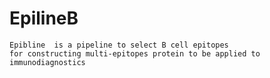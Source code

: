  # EpilineB
    Epibline  is a pipeline to select B cell epitopes 
    for constructing multi-epitopes protein to be applied to immunodiagnostics




